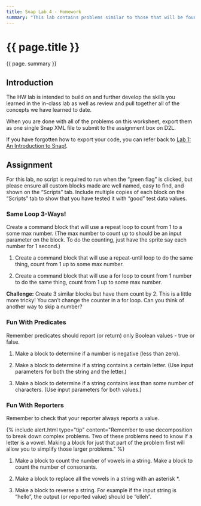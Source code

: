 ```yaml
---
title: Snap Lab 4 - Homework
summary: "This lab contains problems similar to those that will be found on the first exam."
---
```


# {{ page.title }}
{{ page. summary }}

## Introduction
The HW lab is intended to build on and further develop the skills you learned in the in-class lab as well as review and pull together all of the concepts we have learned to date.

When you are done with all of the problems on this worksheet, export them as one single Snap XML file to submit to the assignment box on D2L.

If you have forgotten how to export your code, you can refer back to [Lab 1: An Introduction to Snap!](https://htc-ccis1505.github.io/main-labs/cur-new/programming/snap-intro/save-and-share.html?topic=htc_fund%2Fintro%2F1-introduction-short.topic&course=htc_f17.html).

## Assignment
For this lab, no script is required to run when the “green flag” is clicked, but please ensure all custom blocks made are well named, easy to find, and shown on the “Scripts” tab.  Include multiple copies of each block on the “Scripts” tab to show that you have tested it with “good” test data values.

### Same Loop 3-Ways!
Create a command block that will use a repeat loop to count from 1 to a some max number. (The max number to count up to should be an input parameter on the block. To do the counting, just have the sprite say each number for 1 second.)

1. Create a command block that will use a repeat-until loop to do the same thing, count from 1 up to some max number.

2. Create a command block that will use a for loop to count from 1 number to do the same thing, count from 1 up to some max number.

__Challenge:__ Create 3 similar blocks but have them count by 2.  This is a little more tricky!  You can’t change the counter in a for loop. Can you think of another way to skip a number?  


### Fun With Predicates
Remember predicates should report (or return) only Boolean values - true or false.

1. Make a block to determine if a number is negative (less than zero).  

2. Make a block to determine if a string contains a certain letter. (Use input parameters for both the string and the letter.)

3. Make a block to determine if a string contains less than some number of characters.  (Use input parameters for both values.)


### Fun With Reporters
Remember to check that your reporter always reports a value.  

{% include alert.html type="tip"
    content="Remember to use decomposition to break down complex problems.  Two of these problems need to know if a letter is a vowel.  Making a block for just that part of the problem first will allow you to simplify those larger problems." %}

1. Make a block to count the number of vowels in a string.  Make a block to count the number of consonants.

2. Make a block to replace all the vowels in a string with an asterisk \*.

3. Make a block to reverse a string.  For example if the input string is “hello”, the output (or reported value) should be “olleh”.
